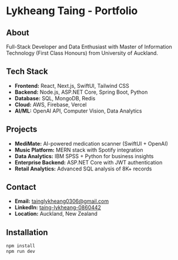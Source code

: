 # Lykheang Taing - Portfolio

## About
Full-Stack Developer and Data Enthusiast with Master of Information Technology (First Class Honours) from University of Auckland.

## Tech Stack
- **Frontend:** React, Next.js, SwiftUI, Tailwind CSS
- **Backend:** Node.js, ASP.NET Core, Spring Boot, Python
- **Database:** SQL, MongoDB, Redis
- **Cloud:** AWS, Firebase, Vercel
- **AI/ML:** OpenAI API, Computer Vision, Data Analytics

## Projects
- **MediMate:** AI-powered medication scanner (SwiftUI + OpenAI)
- **Music Platform:** MERN stack with Spotify integration
- **Data Analytics:** IBM SPSS + Python for business insights
- **Enterprise Backend:** ASP.NET Core with JWT authentication
- **Retail Analytics:** Advanced SQL analysis of 8K+ records

## Contact
- **Email:** tainglykheang0306@gmail.com
- **LinkedIn:** [taing-lykheang-0860442](https://www.linkedin.com/in/taing-lykheang-0860442)
- **Location:** Auckland, New Zealand

## Installation
```bash
npm install
npm run dev
